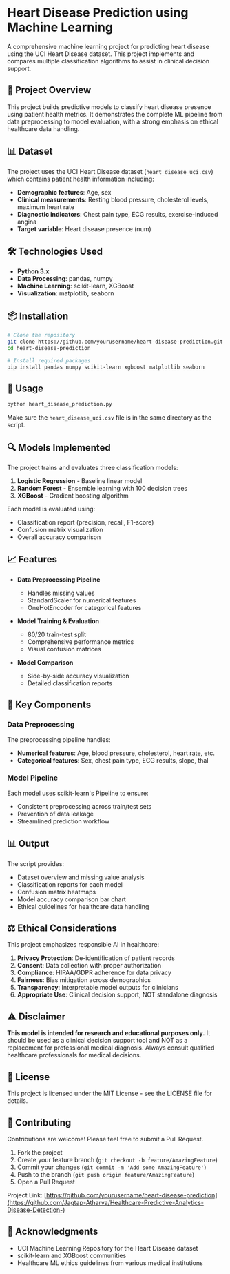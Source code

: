 # Heart Disease Prediction using Machine Learning

A comprehensive machine learning project for predicting heart disease using the UCI Heart Disease dataset. This project implements and compares multiple classification algorithms to assist in clinical decision support.

## 🎯 Project Overview

This project builds predictive models to classify heart disease presence using patient health metrics. It demonstrates the complete ML pipeline from data preprocessing to model evaluation, with a strong emphasis on ethical healthcare data handling.

## 📊 Dataset

The project uses the UCI Heart Disease dataset (`heart_disease_uci.csv`) which contains patient health information including:

- **Demographic features**: Age, sex
- **Clinical measurements**: Resting blood pressure, cholesterol levels, maximum heart rate
- **Diagnostic indicators**: Chest pain type, ECG results, exercise-induced angina
- **Target variable**: Heart disease presence (num)

## 🛠️ Technologies Used

- **Python 3.x**
- **Data Processing**: pandas, numpy
- **Machine Learning**: scikit-learn, XGBoost
- **Visualization**: matplotlib, seaborn

## 📦 Installation

```bash
# Clone the repository
git clone https://github.com/yourusername/heart-disease-prediction.git
cd heart-disease-prediction

# Install required packages
pip install pandas numpy scikit-learn xgboost matplotlib seaborn
```

## 🚀 Usage

```bash
python heart_disease_prediction.py
```

Make sure the `heart_disease_uci.csv` file is in the same directory as the script.

## 🔍 Models Implemented

The project trains and evaluates three classification models:

1. **Logistic Regression** - Baseline linear model
2. **Random Forest** - Ensemble learning with 100 decision trees
3. **XGBoost** - Gradient boosting algorithm

Each model is evaluated using:
- Classification report (precision, recall, F1-score)
- Confusion matrix visualization
- Overall accuracy comparison

## 📈 Features

- **Data Preprocessing Pipeline**
  - Handles missing values
  - StandardScaler for numerical features
  - OneHotEncoder for categorical features
  
- **Model Training & Evaluation**
  - 80/20 train-test split
  - Comprehensive performance metrics
  - Visual confusion matrices
  
- **Model Comparison**
  - Side-by-side accuracy visualization
  - Detailed classification reports

## 🧠 Key Components

### Data Preprocessing
The preprocessing pipeline handles:
- **Numerical features**: Age, blood pressure, cholesterol, heart rate, etc.
- **Categorical features**: Sex, chest pain type, ECG results, slope, thal

### Model Pipeline
Each model uses scikit-learn's Pipeline to ensure:
- Consistent preprocessing across train/test sets
- Prevention of data leakage
- Streamlined prediction workflow

## 📊 Output

The script provides:
- Dataset overview and missing value analysis
- Classification reports for each model
- Confusion matrix heatmaps
- Model accuracy comparison bar chart
- Ethical guidelines for healthcare data handling

## ⚖️ Ethical Considerations

This project emphasizes responsible AI in healthcare:

1. **Privacy Protection**: De-identification of patient records
2. **Consent**: Data collection with proper authorization
3. **Compliance**: HIPAA/GDPR adherence for data privacy
4. **Fairness**: Bias mitigation across demographics
5. **Transparency**: Interpretable model outputs for clinicians
6. **Appropriate Use**: Clinical decision support, NOT standalone diagnosis

## ⚠️ Disclaimer

**This model is intended for research and educational purposes only.** It should be used as a clinical decision support tool and NOT as a replacement for professional medical diagnosis. Always consult qualified healthcare professionals for medical decisions.

## 📝 License

This project is licensed under the MIT License - see the LICENSE file for details.

## 🤝 Contributing

Contributions are welcome! Please feel free to submit a Pull Request.

1. Fork the project
2. Create your feature branch (`git checkout -b feature/AmazingFeature`)
3. Commit your changes (`git commit -m 'Add some AmazingFeature'`)
4. Push to the branch (`git push origin feature/AmazingFeature`)
5. Open a Pull Request

Project Link: [https://github.com/yourusername/heart-disease-prediction](https://github.com/Jagtap-Atharva/Healthcare-Predictive-Analytics-Disease-Detection-)

## 🙏 Acknowledgments

- UCI Machine Learning Repository for the Heart Disease dataset
- scikit-learn and XGBoost communities
- Healthcare ML ethics guidelines from various medical institutions

